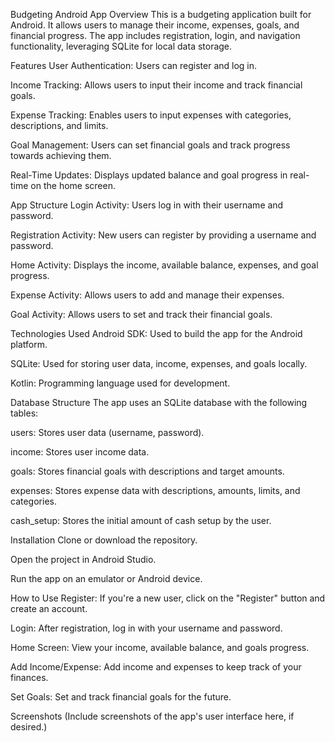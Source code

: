 Budgeting Android App
Overview
This is a budgeting application built for Android. It allows users to manage their income, expenses, goals, and financial progress. The app includes registration, login, and navigation functionality, leveraging SQLite for local data storage.

Features
User Authentication: Users can register and log in.

Income Tracking: Allows users to input their income and track financial goals.

Expense Tracking: Enables users to input expenses with categories, descriptions, and limits.

Goal Management: Users can set financial goals and track progress towards achieving them.

Real-Time Updates: Displays updated balance and goal progress in real-time on the home screen.

App Structure
Login Activity: Users log in with their username and password.

Registration Activity: New users can register by providing a username and password.

Home Activity: Displays the income, available balance, expenses, and goal progress.

Expense Activity: Allows users to add and manage their expenses.

Goal Activity: Allows users to set and track their financial goals.

Technologies Used
Android SDK: Used to build the app for the Android platform.

SQLite: Used for storing user data, income, expenses, and goals locally.

Kotlin: Programming language used for development.

Database Structure
The app uses an SQLite database with the following tables:

users: Stores user data (username, password).

income: Stores user income data.

goals: Stores financial goals with descriptions and target amounts.

expenses: Stores expense data with descriptions, amounts, limits, and categories.

cash_setup: Stores the initial amount of cash setup by the user.

Installation
Clone or download the repository.

Open the project in Android Studio.

Run the app on an emulator or Android device.

How to Use
Register: If you're a new user, click on the "Register" button and create an account.

Login: After registration, log in with your username and password.

Home Screen: View your income, available balance, and goals progress.

Add Income/Expense: Add income and expenses to keep track of your finances.

Set Goals: Set and track financial goals for the future.

Screenshots
(Include screenshots of the app's user interface here, if desired.)


